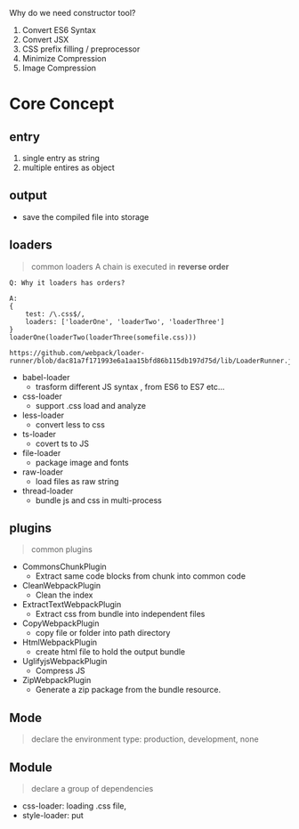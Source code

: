 Why do we need constructor tool?

1. Convert ES6 Syntax
2. Convert JSX
3. CSS prefix filling / preprocessor
4. Minimize Compression
5. Image Compression

# Core Concept


## entry

1. single entry as string
2. multiple entires as object

## output

- save the compiled file into storage

## loaders

> common loaders
> A chain is executed in **reverse order**

```
Q: Why it loaders has orders?

A:
{
    test: /\.css$/,
    loaders: ['loaderOne', 'loaderTwo', 'loaderThree']
}
loaderOne(loaderTwo(loaderThree(somefile.css)))

https://github.com/webpack/loader-runner/blob/dac81a7f171993e6a1aa15bfd86b115db197d75d/lib/LoaderRunner.js#L231
```

- babel-loader
  - trasform different JS syntax , from ES6 to ES7 etc...
- css-loader
  - support .css load and analyze
- less-loader
  - convert less to css
- ts-loader
  - covert ts to JS
- file-loader
  - package image and fonts
- raw-loader
  - load files as raw string
- thread-loader
  - bundle js and css in multi-process

## plugins

> common plugins

- CommonsChunkPlugin
  - Extract same code blocks from chunk into common code
- CleanWebpackPlugin
  - Clean the index
- ExtractTextWebpackPlugin
  - Extract css from bundle into independent files
- CopyWebpackPlugin
  - copy file or folder into path directory
- HtmlWebpackPlugin
  - create html file to hold the output bundle
- UglifyjsWebpackPlugin
  - Compress JS
- ZipWebpackPlugin
  - Generate a zip package from the bundle resource.

## Mode

> declare the environment type: production, development, none

## Module

> declare a group of dependencies

- css-loader: loading .css file,
- style-loader: put <style> tag into head

## Hot load

- webpack-dev-server
- webpack-dev-middleware

> Source code learning

1. Webpack compile

- compile js into bundle

2. HMR Server

- output hot load file to HMR Runtime

3. Bundle server

- provide file to be accessed by browser.

4. HMR Runtime

- Will be injected into browser and update file change.

5. bundle.js

- the output bundled file

# Advanced Topic

## 资源内联

### 意义

- 代码层面

  - 页面框架的初始化脚本
  - 上报相关打点 (https://juejin.cn/post/7047710777507053582)
  - css 内联避免页面闪动

- 请求层面： 减少 HTTP 网络请求数
  - 小图片或者字体内联(url-loader)

### HTML 和 JS 内联

- raw-loader 内联 html

```
<script> ${require('raw-loader!babel-loader!./meta.html)}></script>
```

- raw-loader 内联 JS

```
<script>${require('raw-loader!babel-loader!../node_modules/lib-flexible')}</script>
```

### Treeshaking & Scope Hoisting
```
Supported by default
```

### Core Module

- webpack-cli
  - yargs

- tapable hooks

### AST (abstract syntax tree)

online demo: https://esprima.org/demo/parse.html  

```
主要应用:
1. 前端framework syntax 转换为AST -> 最终生成浏览器能辨认的 字符串
2. Babel -> 不同版本间的 Javascript Syntax 进行转换， 例如ES6 -> ES5
```

### simplepack

小项目: 通过实现一个简单版的webpack作为练习并领会webpack的核心设计流程

需求
```
1. 可以将es6语法转换成ES5的语法
 - 通过babylon生成AST
 - 通过babel-core将AST重新生成源码
2. 可以分析模块之间的依赖关系
 - 通过babel-traverse 的ImportDeclaration 方法获取依赖属性
3. 生成的JS文件可以在浏览器中运行
```
